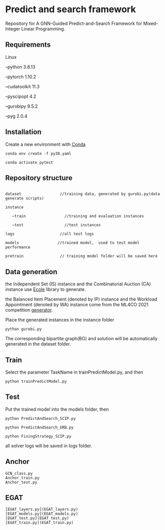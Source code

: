 
# **Predict and search framework**
Repository for A GNN-Guided Predict-and-Search Framework for Mixed-Integer Linear Programming.

## Requirements

Linux

–python 3.8.13

–pytorch 1.10.2

–cudatoolkit 11.3

–pyscipopt 4.2

–gurobipy  9.5.2

–pyg 2.0.4

## Installation

Create a new environment with [Conda](https://docs.conda.io/en/latest/)

```
conda env create -f py38.yaml

conda activate pytest
```



## Repository structure
```

dataset                 //training data, generated by gurobi.py(data generate scripts)

instance

​	–train                 //training and evaluation instances 

​	–test                  //test instances

logs                    //all test logs

models                 //trained model,  used to test model performance

pretrain                // training model folder will be saved here
```

## Data generation

the Independent Set (IS) instance  and the Combinatorial Auction (CA) instance  use [Ecole](https://www.ecole.ai/) library to generate.

the Balanced Item Placement (denoted by IP) instance and the Workload Appointment (denoted by WA) instance come from the ML4CO 2021 competition [generator](https://github.com/ds4dm/ml4co-competition-hidden). 

Place the generated instances in the instance folder

```
python gurobi.py
```

The corresponding bipartite graph(BG) and solution will be automatically generated in the dataset folder.

## Train 

Select the parameter TaskName in trainPredictModel.py, and then

```
python trainPredictModel.py
```

## Test

Put the trained model into the models folder, then

```
python PredictAndSearch_SCIP.py

python PredictAndSearch_GRB.py

python FixingStrategy_SCIP.py
```

all solver logs will be saved in logs folder.

## Anchor
```
GCN_class.py
Anchor_train.py
Anchor_test.py
```

## EGAT
```
[EGAT_layers.py](EGAT_layers.py)
[EGAT_models.py](EGAT_models.py)
[EGAT_test.py](EGAT_test.py)
[EGAT_train.py](EGAT_train.py)
```